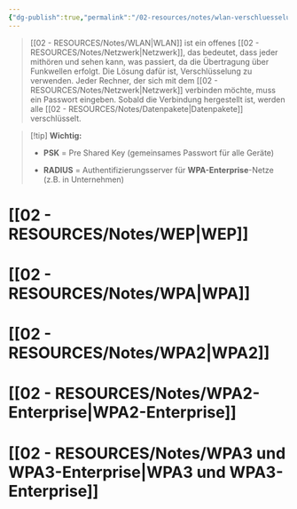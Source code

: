 ```yaml
---
{"dg-publish":true,"permalink":"/02-resources/notes/wlan-verschluesselung/","tags":["kryptografie/wifi","netzwerk/wifi"],"noteIcon":"","updated":"2025-07-12T13:31:41.000+02:00"}
---
```


>[[02 - RESOURCES/Notes/WLAN\|WLAN]] ist ein offenes [[02 - RESOURCES/Notes/Netzwerk\|Netzwerk]], das bedeutet, dass jeder mithören und sehen kann, was passiert, da die Übertragung über Funkwellen erfolgt. 
>Die Lösung dafür ist, Verschlüsselung zu verwenden. Jeder Rechner, der sich mit dem [[02 - RESOURCES/Notes/Netzwerk\|Netzwerk]] verbinden möchte, muss ein Passwort eingeben. 
>Sobald die Verbindung hergestellt ist, werden alle [[02 - RESOURCES/Notes/Datenpakete\|Datenpakete]] verschlüsselt.


> [!tip] **Wichtig:**
> 
> - **PSK** = Pre Shared Key (gemeinsames Passwort für alle Geräte)
>     
> - **RADIUS** = Authentifizierungsserver für **WPA-Enterprise**-Netze (z.B. in Unternehmen)
>
# [[02 - RESOURCES/Notes/WEP\|WEP]]

# [[02 - RESOURCES/Notes/WPA\|WPA]]
# [[02 - RESOURCES/Notes/WPA2\|WPA2]]
# [[02 - RESOURCES/Notes/WPA2-Enterprise\|WPA2-Enterprise]]
# [[02 - RESOURCES/Notes/WPA3 und WPA3-Enterprise\|WPA3 und WPA3-Enterprise]]